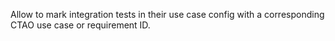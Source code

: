 Allow to mark integration tests in their use case config with a corresponding CTAO use case or requirement ID.
